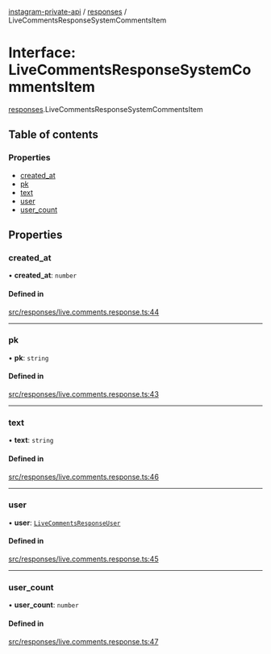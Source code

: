 [instagram-private-api](../../README.md) / [responses](../../modules/responses.md) / LiveCommentsResponseSystemCommentsItem

# Interface: LiveCommentsResponseSystemCommentsItem

[responses](../../modules/responses.md).LiveCommentsResponseSystemCommentsItem

## Table of contents

### Properties

- [created\_at](LiveCommentsResponseSystemCommentsItem.md#created_at)
- [pk](LiveCommentsResponseSystemCommentsItem.md#pk)
- [text](LiveCommentsResponseSystemCommentsItem.md#text)
- [user](LiveCommentsResponseSystemCommentsItem.md#user)
- [user\_count](LiveCommentsResponseSystemCommentsItem.md#user_count)

## Properties

### created\_at

• **created\_at**: `number`

#### Defined in

[src/responses/live.comments.response.ts:44](https://github.com/Nerixyz/instagram-private-api/blob/4971f34/src/responses/live.comments.response.ts#L44)

___

### pk

• **pk**: `string`

#### Defined in

[src/responses/live.comments.response.ts:43](https://github.com/Nerixyz/instagram-private-api/blob/4971f34/src/responses/live.comments.response.ts#L43)

___

### text

• **text**: `string`

#### Defined in

[src/responses/live.comments.response.ts:46](https://github.com/Nerixyz/instagram-private-api/blob/4971f34/src/responses/live.comments.response.ts#L46)

___

### user

• **user**: [`LiveCommentsResponseUser`](LiveCommentsResponseUser.md)

#### Defined in

[src/responses/live.comments.response.ts:45](https://github.com/Nerixyz/instagram-private-api/blob/4971f34/src/responses/live.comments.response.ts#L45)

___

### user\_count

• **user\_count**: `number`

#### Defined in

[src/responses/live.comments.response.ts:47](https://github.com/Nerixyz/instagram-private-api/blob/4971f34/src/responses/live.comments.response.ts#L47)
